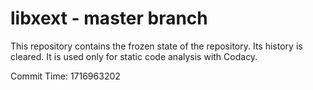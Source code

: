 # libxext - master branch

This repository contains the frozen state of the repository.
Its history is cleared. It is used only for static code
analysis with Codacy.

Commit Time: 1716963202